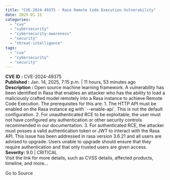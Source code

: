 ```yaml
---
title: "CVE-2024-49375 - Rasa Remote Code Execution Vulnerability"
date: 2025-01-15
categories: 
  - "cve"
  - "cybersecurity"
  - "cybersecurity-awareness"
  - "security"
  - "threat-intelligence"
tags: 
  - "cve"
  - "cybersecurity"
  - "security"
---
```


**CVE ID :** CVE-2024-49375  
**Published :** Jan. 14, 2025, 7:15 p.m. | 11 hours, 53 minutes ago  
**Description :** Open source machine learning framework. A vulnerability has been identified in Rasa that enables an attacker who has the ability to load a maliciously crafted model remotely into a Rasa instance to achieve Remote Code Execution. The prerequisites for this are: 1. The HTTP API must be enabled on the Rasa instance eg with \`--enable-api\`. This is not the default configuration. 2. For unauthenticated RCE to be exploitable, the user must not have configured any authentication or other security controls recommended in our documentation. 3. For authenticated RCE, the attacker must posses a valid authentication token or JWT to interact with the Rasa API. This issue has been addressed in rasa version 3.6.21 and all users are advised to upgrade. Users unable to upgrade should ensure that they require authentication and that only trusted users are given access.  
**Severity:** 9.0 | CRITICAL  
Visit the link for more details, such as CVSS details, affected products, timeline, and more...

Go to Source
